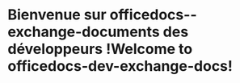 # <a name="welcome-to-officedocs-dev-exchange-docs"></a><span data-ttu-id="394fb-101">Bienvenue sur officedocs--exchange-documents des développeurs !</span><span class="sxs-lookup"><span data-stu-id="394fb-101">Welcome to officedocs-dev-exchange-docs!</span></span>
